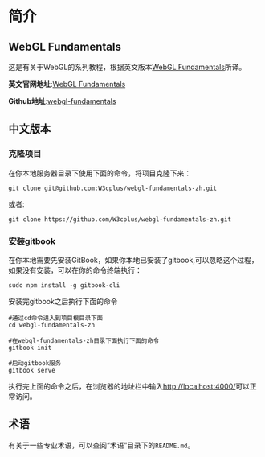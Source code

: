 # 简介

## WebGL Fundamentals

这是有关于WebGL的系列教程，根据英文版本[WebGL Fundamentals](http://webglfundamentals.org/)所译。

**英文官网地址**:[WebGL Fundamentals](http://webglfundamentals.org)

**Github地址**:[webgl-fundamentals](https://github.com/greggman/webgl-fundamentals)

## 中文版本

### 克隆项目

在你本地服务器目录下使用下面的命令，将项目克隆下来：

	git clone git@github.com:W3cplus/webgl-fundamentals-zh.git

或者:

	git clone https://github.com/W3cplus/webgl-fundamentals-zh.git

### 安装gitbook

在你本地需要先安装GitBook，如果你本地已安装了gitbook,可以忽略这个过程，如果没有安装，可以在你的命令终端执行：

	sudo npm install -g gitbook-cli

安装完gitbook之后执行下面的命令

	#通过cd命令进入到项目根目录下面
	cd webgl-fundamentals-zh
	
	#在webgl-fundamentals-zh目录下面执行下面的命令
	gitbook init
	
	#启动gitbook服务
	gitbook serve

执行完上面的命令之后，在浏览器的地址栏中输入[http://localhost:4000/](http://localhost:4000/)可以正常访问。

## 术语

有关于一些专业术语，可以查阅“术语”目录下的`README.md`。